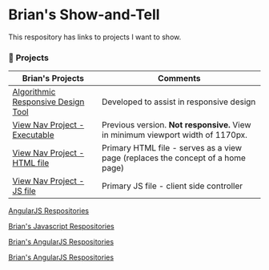 # Brian's Show-and-Tell

This respository has links to projects I want to show.

### :arrow_down_small: **Projects**
Brian's Projects | Comments
----------------------------------------------------------------------------|--------------------------------------------------------
[Algorithmic Responsive Design Tool](https://www.tarptiedown.com/response/response-tool.html) | Developed to assist in responsive design
[View Nav Project - Executable](https://www.tarptiedown.com/PHP-Test-Files/rb-page-Exp8/ttd-website-rb-page-index_Exp8.html#/view00) | Previous version. **Not responsive.** View in minimum viewport width of 1170px.
[View Nav Project - HTML file](https://github.com/BrianHCombes/Show-and-Tell/blob/master/View-Nav-Project/ttd-website-rb-page-index_Exp8.html) | Primary HTML file - serves as a view page (replaces the concept of a home page)
[View Nav Project - JS file](https://github.com/BrianHCombes/Show-and-Tell/blob/master/View-Nav-Project/ttd-website-rb-page-index_Exp8.html) | Primary JS file - client side controller

[AngularJS Respositories](https://github.com/BrianHCombes/SelfEd-Tutorials-AngularJS)

[Brian's Javascript Respositories](https://github.com/BrianHCombes/SelfEd-Tutorials-Javascript)


[Brian's AngularJS Respositories](https://github.com/BrianHCombes/SelfEd-Tutorials-AngularJS)

[Brian's AngularJS Respositories](https://github.com/BrianHCombes/SelfEd-Tutorials-AngularJS)
